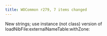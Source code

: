 ```yaml
---
title: WOCommon r279, 7 items changed
---
```


New strings; use instance (not class) version of loadNibFile:externalNameTable:withZone:
